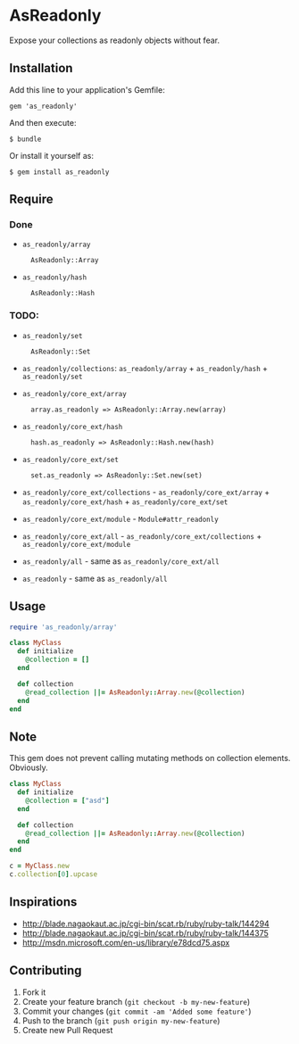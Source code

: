 # AsReadonly

Expose your collections as readonly objects without fear.

## Installation

Add this line to your application's Gemfile:

    gem 'as_readonly'

And then execute:

    $ bundle

Or install it yourself as:

    $ gem install as_readonly

## Require

### Done

* `as_readonly/array`

        AsReadonly::Array

* `as_readonly/hash`

        AsReadonly::Hash

### TODO:


* `as_readonly/set`

        AsReadonly::Set

* `as_readonly/collections`: `as_readonly/array` + `as_readonly/hash` + `as_readonly/set`
* `as_readonly/core_ext/array`

        array.as_readonly => AsReadonly::Array.new(array)

* `as_readonly/core_ext/hash`

        hash.as_readonly => AsReadonly::Hash.new(hash)

* `as_readonly/core_ext/set`

        set.as_readonly => AsReadonly::Set.new(set)

* `as_readonly/core_ext/collections` - `as_readonly/core_ext/array` + `as_readonly/core_ext/hash` + `as_readonly/core_ext/set`
* `as_readonly/core_ext/module` - `Module#attr_readonly`
* `as_readonly/core_ext/all` -  `as_readonly/core_ext/collections` + `as_readonly/core_ext/module`
* `as_readonly/all` - same as `as_readonly/core_ext/all`
* `as_readonly` - same as `as_readonly/all`


## Usage

```ruby
require 'as_readonly/array'

class MyClass
  def initialize
    @collection = []
  end

  def collection
    @read_collection ||= AsReadonly::Array.new(@collection)
  end
end
```

## Note

This gem does not prevent calling mutating methods on collection elements. Obviously.

```ruby
class MyClass
  def initialize
    @collection = ["asd"]
  end

  def collection
    @read_collection ||= AsReadonly::Array.new(@collection)
  end
end

c = MyClass.new
c.collection[0].upcase
```

## Inspirations

* http://blade.nagaokaut.ac.jp/cgi-bin/scat.rb/ruby/ruby-talk/144294
* http://blade.nagaokaut.ac.jp/cgi-bin/scat.rb/ruby/ruby-talk/144375
* http://msdn.microsoft.com/en-us/library/e78dcd75.aspx

## Contributing

1. Fork it
2. Create your feature branch (`git checkout -b my-new-feature`)
3. Commit your changes (`git commit -am 'Added some feature'`)
4. Push to the branch (`git push origin my-new-feature`)
5. Create new Pull Request
